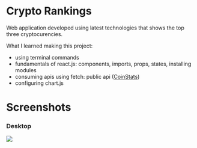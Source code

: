# Crypto Rankings

Web application developed using latest technologies that shows the top three cryptocurencies.

What I learned making this project:
- using terminal commands
- fundamentals of react.js: components, imports, props, states, installing modules
- consuming apis using fetch: public api ([CoinStats](https://documenter.getpostman.com/view/5734027/RzZ6Hzr3))
- configuring chart.js

# Screenshots

### Desktop
<img src="https://raw.githubusercontent.com/eduardconstantin/Crypto-Rankings/main/screenshots/mainScreen-desktop.png">
